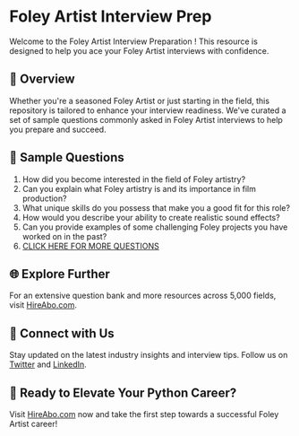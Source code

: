 # Foley Artist Interview Prep

Welcome to the Foley Artist Interview Preparation ! This resource is designed to help you ace your Foley Artist interviews with confidence.

## 🚀 Overview

Whether you're a seasoned Foley Artist or just starting in the field, this repository is tailored to enhance your interview readiness. We've curated a set of sample questions commonly asked in Foley Artist interviews to help you prepare and succeed.

## 📝 Sample Questions

1. How did you become interested in the field of Foley artistry?
2. Can you explain what Foley artistry is and its importance in film production?
3. What unique skills do you possess that make you a good fit for this role?
4. How would you describe your ability to create realistic sound effects?
5. Can you provide examples of some challenging Foley projects you have worked on in the past?
6. [CLICK HERE FOR MORE QUESTIONS](https://hireabo.com/job/16_2_20/Foley%20Artist)

## 🌐 Explore Further

For an extensive question bank and more resources across 5,000 fields, visit [HireAbo.com](https://www.hireabo.com).

## 📱 Connect with Us

Stay updated on the latest industry insights and interview tips. Follow us on [Twitter](https://twitter.com/hireabo) and [LinkedIn](https://www.linkedin.com/in/hire-abo-3609972a8/).

## 🚀 Ready to Elevate Your Python Career?

Visit [HireAbo.com](https://www.hireabo.com) now and take the first step towards a successful Foley Artist career!